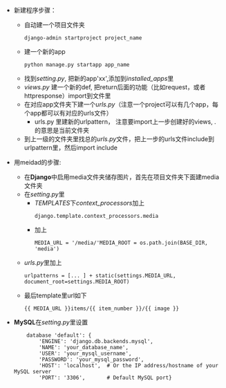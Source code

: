 - 新建程序步骤：
    - 自动建一个项目文件夹
        ```
        django-admin startproject project_name
        ```
    - 建一个新的app
        ```
        python manage.py startapp app_name
        ```
    - 找到*setting.py*, 把新的app'xx',添加到*installed_apps*里
    - *views.py* 建一个新的def, 把return后面的功能（比如request，或者httpresponse）import到文件里
    - 在对应app文件夹下建一个*urls.py*（注意一个project可以有几个app，每个app都可以有对应的urls文件）
        - urls.py 里建新的urlpattern， 注意要import上一步创建好的views, .的意思是当前文件夹
    - 到上一级的文件夹里找总的*urls.py*文件，把上一步的urls文件include到urlpattern里，然后import include


- 用meidad的步骤:
    - 在**Django**中启用media文件夹储存图片，首先在项目文件夹下面建media文件夹
    - 在*setting.py*里
        - *TEMPLATES*下*context_processors*加上
            ```
            django.template.context_processors.media
            ```
        - 加上
            ```
            MEDIA_URL = '/media/'MEDIA_ROOT = os.path.join(BASE_DIR, 'media')
            ```
    - *urls.py*里加上
        ```
        urlpatterns = [... ] + static(settings.MEDIA_URL, document_root=settings.MEDIA_ROOT)
        ```
    - 最后template里url如下
        ```
        {{ MEDIA_URL }}items/{{ item_number }}/{{ image }}
        ```
- **MySQL**在*setting.py*里设置
    ```
        database 'default': {
            'ENGINE': 'django.db.backends.mysql',  
            'NAME': 'your_database_name',  
            'USER': 'your_mysql_username',  
            'PASSWORD': 'your_mysql_password',  
            'HOST': 'localhost',  # Or the IP address/hostname of your MySQL server  
            'PORT': '3306',       # Default MySQL port} 
    ```